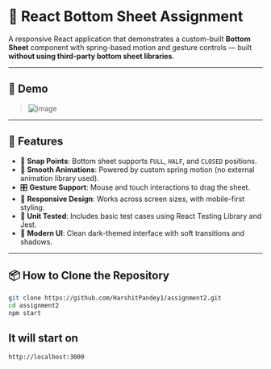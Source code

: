 
# 🚀 React Bottom Sheet Assignment

A responsive React application that demonstrates a custom-built **Bottom Sheet** component with spring-based motion and gesture controls — built **without using third-party bottom sheet libraries**.

---

## 📸 Demo

> ![image](https://github.com/user-attachments/assets/3a98ea67-9824-4d7d-864a-3a1571d87ca2)


---

## 🌟 Features

- 🧭 **Snap Points**: Bottom sheet supports `FULL`, `HALF`, and `CLOSED` positions.
- 🎯 **Smooth Animations**: Powered by custom spring motion (no external animation library used).
- 🎛️ **Gesture Support**: Mouse and touch interactions to drag the sheet.
- 📱 **Responsive Design**: Works across screen sizes, with mobile-first styling.
- 🧪 **Unit Tested**: Includes basic test cases using React Testing Library and Jest.
- 💅 **Modern UI**: Clean dark-themed interface with soft transitions and shadows.

---

## 📦 How to Clone the Repository

```bash
git clone https://github.com/HarshitPandey1/assignment2.git
cd assignment2
npm start
```
## It will start on
``` 
http://localhost:3000
```
